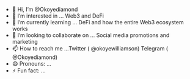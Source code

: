 - 👋 Hi, I’m @Okoyediamond
- 👀 I’m interested in ... Web3 and DeFi
- 🌱 I’m currently learning ... DeFi and how the entire Web3 ecosystem works
- 💞️ I’m looking to collaborate on ... Social media promotions and marketing
- 📫 How to reach me ...Twitter ( @okoyewilliamson) Telegram ( @Okoyediamond)
- 😄 Pronouns: ...
- ⚡ Fun fact: ... 

<!---
Okoyediamond/Okoyediamond is a ✨ special ✨ repository because its `README.md` (this file) appears on your GitHub profile.
You can click the Preview link to take a look at your changes.
--->
